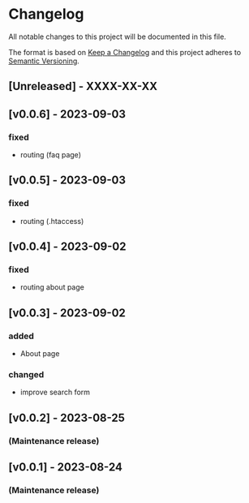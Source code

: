 # Changelog

All notable changes to this project will be documented in this file.

The format is based on [Keep a Changelog](http://keepachangelog.com/en/1.0.0/) and this project adheres to [Semantic Versioning](http://semver.org/spec/v2.0.0.html).

## [Unreleased] - XXXX-XX-XX

## [v0.0.6] -  2023-09-03
### fixed
- routing (faq page)


## [v0.0.5] -  2023-09-03
### fixed
- routing (.htaccess)


## [v0.0.4] -  2023-09-02
### fixed
- routing about page


## [v0.0.3] -  2023-09-02
### added
- About page
### changed
- improve search form


## [v0.0.2] -  2023-08-25
### (Maintenance release)


## [v0.0.1] -  2023-08-24
### (Maintenance release)
